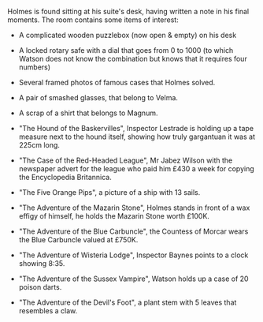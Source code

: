 Holmes is found sitting at his suite's desk, having written a note in his final moments.
The room contains some items of interest:
- A complicated wooden puzzlebox (now open & empty) on his desk
- A locked rotary safe with a dial that goes from 0 to 1000 (to which Watson does not know the combination but knows that it requires four numbers)
- Several framed photos of famous cases that Holmes solved.
- A pair of smashed glasses, that belong to Velma.
- A scrap of a shirt that belongs to Magnum.

- "The Hound of the Baskervilles", Inspector Lestrade is holding up a tape measure next to the hound itself, showing how truly gargantuan it was at 225cm long.
- "The Case of the Red-Headed League", Mr Jabez Wilson with the newspaper advert for the league who paid him £430 a week for copying the Encyclopedia Britannica.
- "The Five Orange Pips", a picture of a ship with 13 sails.
- "The Adventure of the Mazarin Stone", Holmes stands in front of a wax effigy of himself, he holds the Mazarin Stone worth £100K.
- "The Adventure of the Blue Carbuncle", the Countess of Morcar wears the Blue Carbuncle valued at £750K.
- "The Adventure of Wisteria Lodge", Inspector Baynes points to a clock showing 8:35.
- "The Adventure of the Sussex Vampire", Watson holds up a case of 20 poison darts.
- "The Adventure of the Devil's Foot", a plant stem with 5 leaves that resembles a claw.